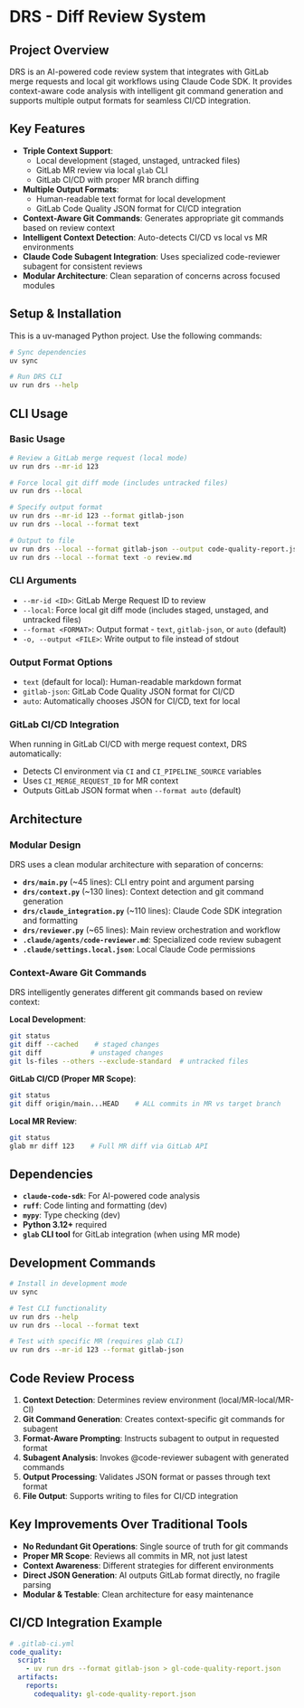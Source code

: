 # DRS - Diff Review System

## Project Overview
DRS is an AI-powered code review system that integrates with GitLab merge requests and local git workflows using Claude Code SDK. It provides context-aware code analysis with intelligent git command generation and supports multiple output formats for seamless CI/CD integration.

## Key Features
- **Triple Context Support**: 
  - Local development (staged, unstaged, untracked files)
  - GitLab MR review via local `glab` CLI
  - GitLab CI/CD with proper MR branch diffing
- **Multiple Output Formats**: 
  - Human-readable text format for local development
  - GitLab Code Quality JSON format for CI/CD integration
- **Context-Aware Git Commands**: Generates appropriate git commands based on review context
- **Intelligent Context Detection**: Auto-detects CI/CD vs local vs MR environments
- **Claude Code Subagent Integration**: Uses specialized code-reviewer subagent for consistent reviews
- **Modular Architecture**: Clean separation of concerns across focused modules

## Setup & Installation

This is a uv-managed Python project. Use the following commands:

```bash
# Sync dependencies
uv sync

# Run DRS CLI
uv run drs --help
```

## CLI Usage

### Basic Usage
```bash
# Review a GitLab merge request (local mode)
uv run drs --mr-id 123

# Force local git diff mode (includes untracked files)
uv run drs --local

# Specify output format
uv run drs --mr-id 123 --format gitlab-json
uv run drs --local --format text

# Output to file
uv run drs --local --format gitlab-json --output code-quality-report.json
uv run drs --local --format text -o review.md
```

### CLI Arguments
- `--mr-id <ID>`: GitLab Merge Request ID to review
- `--local`: Force local git diff mode (includes staged, unstaged, and untracked files)
- `--format <FORMAT>`: Output format - `text`, `gitlab-json`, or `auto` (default)
- `-o, --output <FILE>`: Write output to file instead of stdout

### Output Format Options
- `text` (default for local): Human-readable markdown format
- `gitlab-json`: GitLab Code Quality JSON format for CI/CD
- `auto`: Automatically chooses JSON for CI/CD, text for local

### GitLab CI/CD Integration
When running in GitLab CI/CD with merge request context, DRS automatically:
- Detects CI environment via `CI` and `CI_PIPELINE_SOURCE` variables
- Uses `CI_MERGE_REQUEST_ID` for MR context
- Outputs GitLab JSON format when `--format auto` (default)

## Architecture

### Modular Design
DRS uses a clean modular architecture with separation of concerns:

- **`drs/main.py`** (~45 lines): CLI entry point and argument parsing
- **`drs/context.py`** (~130 lines): Context detection and git command generation
- **`drs/claude_integration.py`** (~110 lines): Claude Code SDK integration and formatting
- **`drs/reviewer.py`** (~65 lines): Main review orchestration and workflow
- **`.claude/agents/code-reviewer.md`**: Specialized code review subagent
- **`.claude/settings.local.json`**: Local Claude Code permissions

### Context-Aware Git Commands
DRS intelligently generates different git commands based on review context:

**Local Development**:
```bash
git status
git diff --cached    # staged changes
git diff            # unstaged changes  
git ls-files --others --exclude-standard  # untracked files
```

**GitLab CI/CD (Proper MR Scope)**:
```bash
git status
git diff origin/main...HEAD    # ALL commits in MR vs target branch
```

**Local MR Review**:
```bash
git status
glab mr diff 123    # Full MR diff via GitLab API
```

## Dependencies
- **`claude-code-sdk`**: For AI-powered code analysis
- **`ruff`**: Code linting and formatting (dev)
- **`mypy`**: Type checking (dev)
- **Python 3.12+** required
- **`glab` CLI tool** for GitLab integration (when using MR mode)

## Development Commands
```bash
# Install in development mode
uv sync

# Test CLI functionality
uv run drs --help
uv run drs --local --format text

# Test with specific MR (requires glab CLI)
uv run drs --mr-id 123 --format gitlab-json
```

## Code Review Process
1. **Context Detection**: Determines review environment (local/MR-local/MR-CI)
2. **Git Command Generation**: Creates context-specific git commands for subagent
3. **Format-Aware Prompting**: Instructs subagent to output in requested format
4. **Subagent Analysis**: Invokes @code-reviewer subagent with generated commands
5. **Output Processing**: Validates JSON format or passes through text format
6. **File Output**: Supports writing to files for CI/CD integration

## Key Improvements Over Traditional Tools
- **No Redundant Git Operations**: Single source of truth for git commands
- **Proper MR Scope**: Reviews all commits in MR, not just latest
- **Context Awareness**: Different strategies for different environments  
- **Direct JSON Generation**: AI outputs GitLab format directly, no fragile parsing
- **Modular & Testable**: Clean architecture for easy maintenance

## CI/CD Integration Example
```yaml
# .gitlab-ci.yml
code_quality:
  script:
    - uv run drs --format gitlab-json > gl-code-quality-report.json
  artifacts:
    reports:
      codequality: gl-code-quality-report.json
```